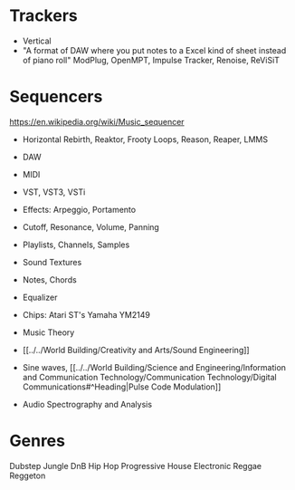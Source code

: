 # Trackers
- Vertical
- "A format of DAW where you put notes to a Excel kind of sheet instead of piano roll"
ModPlug, OpenMPT, Impulse Tracker, Renoise, ReViSiT
# Sequencers
https://en.wikipedia.org/wiki/Music_sequencer
- Horizontal
Rebirth, Reaktor, Frooty Loops, Reason, Reaper, LMMS

- DAW
- MIDI
- VST, VST3, VSTi
- Effects: Arpeggio, Portamento
- Cutoff, Resonance, Volume, Panning
- Playlists, Channels, Samples
- Sound Textures
- Notes, Chords
- Equalizer
- Chips: Atari ST's Yamaha YM2149

- Music Theory
- [[../../World Building/Creativity and Arts/Sound Engineering]]
- Sine waves, [[../../World Building/Science and Engineering/Information and Communication Technology/Communication Technology/Digital Communications#^Heading|Pulse Code Modulation]]
- Audio Spectrography and Analysis

# Genres
Dubstep
Jungle
DnB
Hip Hop
Progressive
House
Electronic
Reggae
Reggeton
